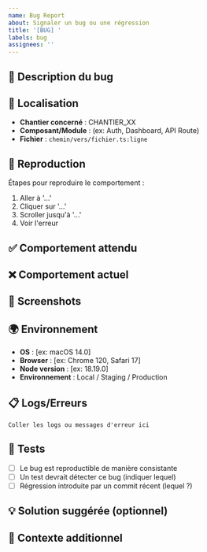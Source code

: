 ```yaml
---
name: Bug Report
about: Signaler un bug ou une régression
title: '[BUG] '
labels: bug
assignees: ''
---
```


## 🐛 Description du bug

<!-- Description claire et concise du bug -->

## 📍 Localisation

- **Chantier concerné** : CHANTIER_XX
- **Composant/Module** : (ex: Auth, Dashboard, API Route)
- **Fichier** : `chemin/vers/fichier.ts:ligne`

## 🔄 Reproduction

Étapes pour reproduire le comportement :

1. Aller à '...'
2. Cliquer sur '...'
3. Scroller jusqu'à '...'
4. Voir l'erreur

## ✅ Comportement attendu

<!-- Description claire de ce qui devrait se passer -->

## ❌ Comportement actuel

<!-- Ce qui se passe actuellement -->

## 📸 Screenshots

<!-- Si applicable, ajouter des captures d'écran -->

## 🌍 Environnement

- **OS** : [ex: macOS 14.0]
- **Browser** : [ex: Chrome 120, Safari 17]
- **Node version** : [ex: 18.19.0]
- **Environnement** : Local / Staging / Production

## 📋 Logs/Erreurs

```
Coller les logs ou messages d'erreur ici
```

## 🧪 Tests

- [ ] Le bug est reproductible de manière consistante
- [ ] Un test devrait détecter ce bug (indiquer lequel)
- [ ] Régression introduite par un commit récent (lequel ?)

## 💡 Solution suggérée (optionnel)

<!-- Si vous avez une idée de comment résoudre le bug -->

## 📎 Contexte additionnel

<!-- Toute autre information utile -->
